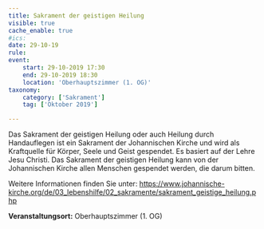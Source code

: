 ```yaml
---
title: Sakrament der geistigen Heilung
visible: true
cache_enable: true
#ics: 
date: 29-10-19
rule: 
event:
	start: 29-10-2019 17:30
	end: 29-10-2019 18:30
	location: 'Oberhauptszimmer (1. OG)'
taxonomy:
	category: ['Sakrament']
	tag: ['Oktober 2019']

---
```

Das Sakrament der geistigen Heilung oder auch Heilung durch Handauflegen ist ein Sakrament der Johannischen Kirche und wird als Kraftquelle für Körper, Seele und Geist gespendet. Es basiert auf der Lehre Jesu Christi. Das Sakrament der geistigen Heilung kann von der Johannischen Kirche allen Menschen gespendet werden, die darum bitten.

Weitere Informationen finden Sie unter:
https://www.johannische-kirche.org/de/03_lebenshilfe/02_sakramente/sakrament_geistige_heilung.php



**Veranstaltungsort:** Oberhauptszimmer (1. OG)

